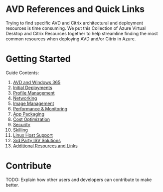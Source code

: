 # AVD References and Quick Links
Trying to find specific AVD and Citrix architectural and deployment resources is time consuming. We put this Collection of Azure Virtual Desktop and Citrix Resources together to help streamline finding the most common resources when deploying AVD and/or Citrix in Azure.

# Getting Started
Guide Contents:
1.	[AVD and Windows 365](https://dev.azure.com/HLS-AVD-CoP/_git/FY22%20CoP?path=/AVD%20and%20W365.md)
2.	[Initial Deployments](https://dev.azure.com/HLS-AVD-CoP/_git/FY22%20CoP?path=/Initial%20Deployments.md)
3.	[Profile Management](https://dev.azure.com/HLS-AVD-CoP/_git/FY22%20CoP?path=/Profile%20Management.md)
4.	[Networking](https://dev.azure.com/HLS-AVD-CoP/_git/FY22%20CoP?path=/Networking.md)
5.  [Image Management](https://dev.azure.com/HLS-AVD-CoP/_git/FY22%20CoP?path=/Image%20Management.md)
6.  [Performance & Monitoring](https://dev.azure.com/HLS-AVD-CoP/_git/FY22%20CoP?path=/Performance%20and%20Monitoring.md)
7.  [App Packaging](https://dev.azure.com/HLS-AVD-CoP/_git/FY22%20CoP?path=/App%20Packaging.md)
8.  [Cost Optimization](https://dev.azure.com/HLS-AVD-CoP/_git/FY22%20CoP?path=/Cost%20Optimization.md)
9.  [Security](https://dev.azure.com/HLS-AVD-CoP/_git/FY22%20CoP?path=/Security.md)
10. [Skilling](https://dev.azure.com/HLS-AVD-CoP/_git/FY22%20CoP?path=/Skilling.md)
11. [Linux Host Support](https://dev.azure.com/HLS-AVD-CoP/_git/FY22%20CoP?path=/Linux%20Support.md&anchor=introduction&_a=preview)
12. [3rd Party ISV Solutions](https://dev.azure.com/HLS-AVD-CoP/_git/FY22%20CoP?path=/3rd%20Party%20Solutions.md&_a=preview)
13. [Additional Resources and Links](https://dev.azure.com/HLS-AVD-CoP/_git/FY22%20CoP?path=/Additional%20Resources.md&_a=preview)

# Contribute
TODO: Explain how other users and developers can contribute to make better. 
